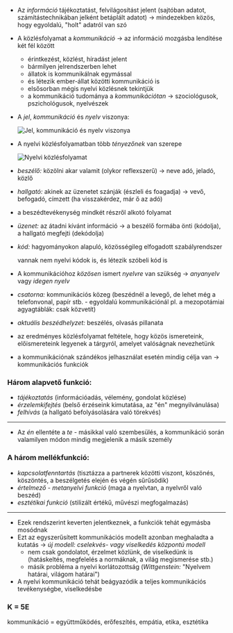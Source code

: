 - Az *információ* tájékoztatást, felvilágosítást jelent (sajtóban adatot, számítástechnikában jelként betáplált adatot) → mindezekben közös, hogy egyoldalú, "holt" adatról van szó
 - A közlésfolyamat a *kommunikáció* → az információ mozgásba lendítése két fél között
   + érintkezést, közlést, híradást jelent
   + bármilyen jelrendszerben lehet
   + állatok is kommunikálnak egymással
   + és létezik ember-állat közötti kommunikáció is
   + elsősorban mégis nyelvi közlésnek tekintjük
   + a kommunikáció tudománya a *kommunikációtan* → szociológusok, pszichológusok, nyelvészek
 - A *jel*, *kommunikáció* és *nyelv* viszonya:

   ![Jel, kommunikáció és nyelv viszonya](http://i.imgur.com/MLFnv2P.jpg)
 - A nyelvi közlésfolyamatban több *tényezőnek* van szerepe

   ![Nyelvi közlésfolyamat](http://i.imgur.com/1WoPVrK.jpg)
 - *beszélő:* közölni akar valamit (olykor reflexszerű) → neve adó, jeladó, közlő
 - *hallgató:* akinek az üzenetet szánják (észleli és foagadja) → vevő, befogadó, címzett (ha visszakérdez, már ő az adó)
 - a beszédtevékenység mindkét részről alkotó folyamat
 - *üzenet:* az átadni kívánt információ → a beszélő formába önti (kódolja), a hallgató megfejti (dekódolja)
 - *kód:* hagyományokon alapuló, közösségileg elfogadott szabályrendszer

   vannak nem nyelvi kódok is, és létezik szóbeli kód is
 - A kommunikációhoz *közösen* ismert *nyelvre* van szükség → *anyanyelv* vagy *idegen nyelv*
 - *csatorna:* kommunikációs közeg (beszédnél a levegő, de lehet még a telefonvonal, papír stb. - egyoldalú kommunikációnál pl. a mezopotámiai agyagtáblák: csak közvetít)
 - *aktuális beszédhelyzet:* beszélés, olvasás pillanata
 - az eredményes közlésfolyamat feltétele, hogy közös ismereteink, előismereteink legyenek a tárgyról, amelyet valóságnak nevezhetünk
 - a kommunikációnak szándékos jelhasználat esetén mindig célja van → kommunikációs funkciók

### Három alapvető funkció:

 - *tájékoztatás* (információadás, vélemény, gondolat közlése)
 - *érzelemkifejtés* (belső érzéseink kimutatása, az "én" megnyilvánulása)
 - *felhívás* (a hallgató befolyásolására való törekvés)

---

 - Az *én* ellentéte a *te* - másikkal való szembesülés, a kommunikáció során valamilyen módon mindig megjelenik a másik személy

### A három mellékfunkció:

 - *kapcsolatfenntartás* (tisztázza a partnerek közötti viszont, köszönés, köszöntés, a beszélgetés elején és végén sűrűsödik)
 - *értelmező - metanyelvi funkció* (maga a nyelvtan, a nyelvről való beszéd)
 - *esztétikai funkció* (stilizált értékű, művészi megfogalmazás)

---

 - Ezek rendszerint keverten jelentkeznek, a funkciók tehát egymásba mosódnak
 - Ezt az egyszerűsített kommunikációs modellt azonban meghaladta a kutatás → *új modell: cselekvés- vagy viselkedés központú modell*
   + nem csak gondolatot, érzelmet közlünk, de viselkedünk is (hatáskeltés, megfelelés a normáknak, a világ megismerése stb.)
   + másik probléma a nyelvi korlátozottság (*Wittgenstein:* "Nyelvem határai, világom határai")
 - A nyelvi kommunikáció tehát beágyazódik a teljes kommunikációs tevékenységbe, viselkedésbe

### K = 5E

kommunikáció = együttműködés, erőfeszítés, empátia, etika, esztétika
